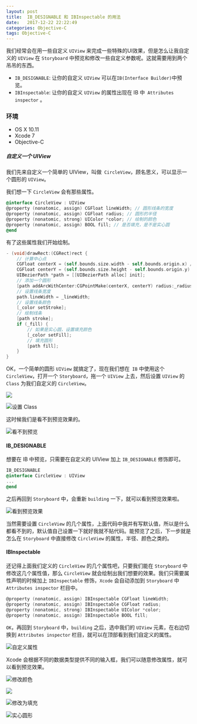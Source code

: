 ```yaml
---
layout: post
title:  IB_DESIGNABLE 和 IBInspectable 的用法
date:   2017-12-22 22:22:49
categories: Objective-C
tags: Objective-C
---
```


我们经常会在用一些自定义 `UIView` 来完成一些特殊的UI效果，但是怎么让我自定义的 `UIView` 在 `Storyboard` 中预览和修改一些自定义参数呢。这就需要用到两个吊吊的东西。

- `IB_DESIGNABLE`: 让你的自定义 `UIView` 可以在` IB(Interface Builder) `中预览。
- `IBInspectable`: 让你的自定义 `UIView` 的属性出现在 IB 中` Attributes inspector` 。

### 环境
- OS X 10.11
- Xcode 7
- Objective-C

##### 自定义一个 UIView

我们先来自定义一个简单的 UIView，叫做` CircleView`，顾名思义，可以显示一个圆形的 `UIView`。

我们想一下 `CircleView` 会有那些属性。

```objective-c
@interface CircleView : UIView
@property (nonatomic, assign) CGFloat lineWidth; // 圆形线条的宽度
@property (nonatomic, assign) CGFloat radius; // 圆形的半径
@property (nonatomic, strong) UIColor *color; // 绘制的颜色
@property (nonatomic, assign) BOOL fill; // 是否填充，是不是实心圆
@end
```

有了这些属性我们开始绘制。

```objective-c
- (void)drawRect:(CGRect)rect {
    // 计算中心点
    CGFloat centerX = (self.bounds.size.width - self.bounds.origin.x) / 2;
    CGFloat centerY = (self.bounds.size.height - self.bounds.origin.y) / 2;
    UIBezierPath *path = [[UIBezierPath alloc] init];
    // 添加一个圆形
    [path addArcWithCenter:CGPointMake(centerX, centerY) radius:_radius startAngle:0 endAngle:360 clockwise:YES];
    // 设置线条宽度
    path.lineWidth = _lineWidth;
    // 设置线条颜色
    [_color setStroke];
    // 绘制线条
    [path stroke];
    if (_fill) {
        // 如果是实心圆，设置填充颜色
        [_color setFill];
        // 填充圆形
        [path fill];
    }
}
```

OK，一个简单的圆形 `UIView` 就搞定了，现在我们想在` IB` 中使用这个 `CircleView`，打开一个 `Storyboard`，拖一个 `UIView` 上去，然后设置 `UIView` 的 `Class` 为我们自定义的 `CircleView`。

![](https://upload-images.jianshu.io/upload_images/1138002-550a363f510c2903.png?imageMogr2/auto-orient/strip%7CimageView2/2/w/652)

![设置 Class](https://upload-images.jianshu.io/upload_images/1138002-c15905ed19244ae3.png?imageMogr2/auto-orient/strip%7CimageView2/2/w/250)

这时候我们是看不到预览效果的。

![看不到预览](https://upload-images.jianshu.io/upload_images/1138002-e3faf639a298a490.png?imageMogr2/auto-orient/strip%7CimageView2/2/w/615)

#### IB_DESIGNABLE

想要在 IB 中预览，只需要在自定义的 UIView 加上 `IB_DESIGNABLE` 修饰即可。

```objective-c
IB_DESIGNABLE
@interface CircleView : UIView
...
@end
```

之后再回到 `Storyboard` 中，会重新 `building` 一下，就可以看到预览效果啦。

![看到预览效果](https://upload-images.jianshu.io/upload_images/1138002-779dcf642a93b549.png?imageMogr2/auto-orient/strip%7CimageView2/2/w/605)

当然需要设置 `CircleView` 的几个属性，上面代码中我并有写默认值，所以是什么都看不到的，默认值自己设置一下就好我就不贴代码。能预览了之后，下一步就是怎么在 `Storyboard` 中直接修改 `CircleView` 的属性，半径、颜色之类的。

#### IBInspectable

还记得上面我们定义的 `CircleView` 的几个属性吧，只要我们能在 `Storyboard` 中修改这几个属性值，那么 `CircleView` 就会绘制出我们想要的效果。我们只需要属性声明的时候加上 `IBInspectable` 修饰，`Xcode` 会自动添加到 `Storyboard` 中 `Attributes inspector` 栏目中。

```objective-c
@property (nonatomic, assign) IBInspectable CGFloat lineWidth;
@property (nonatomic, assign) IBInspectable CGFloat radius;
@property (nonatomic, strong) IBInspectable UIColor *color;
@property (nonatomic, assign) IBInspectable BOOL fill;
```


`OK`，再回到 `Storyboard` 中，`building` 之后，选中我们的 `UIView` 元素，在右边切换到 `Attributes inspector` 栏目，就可以在顶部看到我们自定义的属性。

![自定义属性](https://upload-images.jianshu.io/upload_images/1138002-47e3bbf14ee3d531.png?imageMogr2/auto-orient/strip%7CimageView2/2/w/258)

Xcode 会根据不同的数据类型提供不同的输入框，我们可以随意修改属性，就可以看到预览效果。

![修改颜色](https://upload-images.jianshu.io/upload_images/1138002-0987a52b35d1a630.png?imageMogr2/auto-orient/strip%7CimageView2/2/w/260)

![](https://upload-images.jianshu.io/upload_images/1138002-46a99186d9070e60.png?imageMogr2/auto-orient/strip%7CimageView2/2/w/278)

![修改为填充](https://upload-images.jianshu.io/upload_images/1138002-f5767cb8fe15bef0.png?imageMogr2/auto-orient/strip%7CimageView2/2/w/260)

![实心圆形](https://upload-images.jianshu.io/upload_images/1138002-4107f22cad5bd2d8.png?imageMogr2/auto-orient/strip%7CimageView2/2/w/268)
